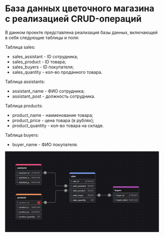 # База данных цветочного магазина с реализацией CRUD-операций
В данном проекте представлена реализация базы данных, включающей в себя следующие таблицы и поля:

Таблица sales:
* sales_assistant - ID сотрудника;
* sales_product - ID товара;
* sales_buyers - ID покупателя;
* sales_quantity - кол-во проданного товара.

Таблица assistants:
* assistant_name - ФИО сотрудника;
* assistant_post - должность сотрудника.

Таблица products:
* product_name - наименование товара;
* product_price - цена товара (в рублях);
* product_quantity - кол-во товара на складе.

Таблица buyers:
* buyer_name - ФИО покупателя.

<p align = "center">
        <img src = "https://github.com/Anast0518/FlowersShop/blob/main/flower_show_db_structure.png" title = "Структура БД">
</p>
